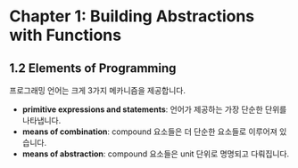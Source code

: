 # Chapter 1: Building Abstractions with Functions

## 1.2 Elements of Programming

프로그래밍 언어는 크게 3가지 메카니즘을 제공합니다.

- **primitive expressions and statements**: 언어가 제공하는 가장 단순한 단위를 나타냅니다.
- **means of combination**: compound 요소들은 더 단순한 요소들로 이루어져 있습니다.
- **means of abstraction**: compound 요소들은 unit 단위로 명명되고 다뤄집니다.

